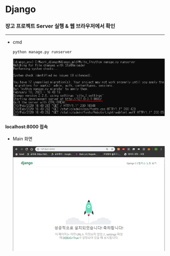 # Django

### 장고 프로젝트 Server 실행 & 웹 브라우저에서 확인

---

- cmd

  ```shell
  python manage.py runserver
  ```

  ![image-20200210171446438](./Image\image-20200210171446438.png) 



#### localhost:8000 접속

- Main 화면

  ![image-20200210171600005](./Image\image-20200210171600005.png) 





